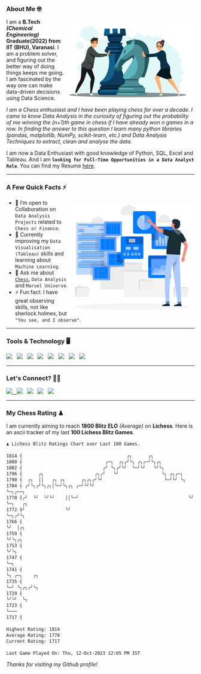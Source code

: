 ### About Me 🤓
<img align="right" alt="Coding" width="350" src="https://github.com/Laxman-Lakhan/Laxman-Lakhan/blob/master/Assets/Chess_Vector.jpg">   

I am a **B.Tech** _**(Chemical Engineering)**_ **Graduate(2022) from IIT (BHU), Varanasi**. I am a problem solver, and figuring out the better way of doing things keeps me going. I am fascinated by the way one can make data-driven decisions using Data Science. 

_I am a Chess enthusiast and I have been playing chess for over a decade. I came to know Data Analysis in the curiosity of figuring out the probability of me winning the (n+1)th game in chess if I have already won n games in a row. In finding the answer to this question I learn many python libraries (pandas, matplotlib, NumPy, scikit-learn, etc.) and Data Analysis Techniques to extract, clean and analyse the data._

I am now a Data Enthusiast with good knowledge of Python, SQL, Excel and Tableau. And I am **`looking for Full-Time Opportunities in a Data Analyst Role`**. You can find my Resume
 [here](https://drive.google.com/file/d/1UIOoogRLj5eGQFQBkuvMmTISZVdl2Ok7/view?usp=sharing).


---

### A Few Quick Facts ⚡️
<img align="right" alt="Coding" width="340" src="https://github.com/Laxman-Lakhan/Laxman-Lakhan/blob/master/Assets/Data_Vector.jpg">   

- 🤝 I’m open to Collaboration on `Data Analysis Projects` related to `Chess or Finance`.
- 📖 Currently improving my `Data Visualisation (Tableau)` skills and learning about `Machine Learning`.
- 💬 Ask me about [`Chess`](https://lichess.org/@/YourKingIsInDanger), `Data Analysis` and `Marvel Universe`.
- ⚡️ Fun fact: I have great observing skills, not like sherlock holmes, but `"You see, and I observe"`.

---
### Tools & Technology 🖥

<img src="https://img.shields.io/badge/Python-white?logo=Python&logoColor=ColorName&style=ShieldStyle" /> &nbsp;
<img src="https://img.shields.io/badge/MySQL-white?logo=MySQL&logoColor=ColorName&style=ShieldStyle" /> &nbsp;
<img src="https://img.shields.io/badge/Tableau-white?logo=Tableau&logoColor=ColorName&style=ShieldStyle" /> &nbsp;
<img src="https://img.shields.io/badge/Excel-white?logo=Microsoft+Excel&logoColor=196F3D&style=ShieldStyle" /> &nbsp;
<img src="https://img.shields.io/badge/Jupyter-white?logo=Jupyter&logoColor=ColorName&style=ShieldStyle" /> &nbsp;
<img src="https://img.shields.io/badge/pandas-white?logo=Pandas&logoColor=000080&style=ShieldStyle" /> &nbsp;
<img src="https://img.shields.io/badge/numpy-white?logo=Numpy&logoColor=85C1E9&style=ShieldStyle" /> &nbsp;
<img src="https://img.shields.io/badge/scikit learn-white?logo=Scikit+Learn&logoColor=ColorName&style=ShieldStyle" /> &nbsp;



---

### Let's Connect? 🫳🏻

<a href="mailto:laxmansingh.lakhan@gmail.com"> <img src="https://img.icons8.com/fluent/48/000000/gmail.png" width="3.5%"/> &nbsp;
[<img src="https://img.icons8.com/color/48/000000/linkedin.png" width="3.5%"/>](https://www.linkedin.com/in/laxman-lakhan/)  &nbsp;
[<img src="https://img.icons8.com/fluent/48/000000/facebook-new.png" width="3.5%"/>](https://www.facebook.com/s.laxmanlakhan/)  &nbsp;
[<img src="https://img.icons8.com/fluent/48/000000/instagram-new.png" width="3.5%"/>](https://www.instagram.com/laxman.lakhan/)  &nbsp;
[<img src="https://img.icons8.com/color/48/000000/twitter.png" width="3.5%"/>](https://twitter.com/laxman__lakhan)  &nbsp;

 ---
  
### My Chess Rating ♟
  
I am currently aiming to reach **1800 Blitz ELO** *(Average)* on **Lichess**. Here is an ascii tracker of my last **100 Lichess Blitz Games**.

  ```
  ♟︎ 𝙻𝚒𝚌𝚑𝚎𝚜𝚜 𝙱𝚕𝚒𝚝𝚣 𝚁𝚊𝚝𝚒𝚗𝚐𝚜 𝙲𝚑𝚊𝚛𝚝 𝚘𝚟𝚎𝚛 𝙻𝚊𝚜𝚝 𝟷00 𝙶𝚊𝚖𝚎𝚜.
  
1814 ┤                                       ╭╮      ╭╮
1808 ┤                               ╭─╮  ╭╮╭╯╰╮ ╭╮╭─╯╰╮╭╮
1802 ┤                              ╭╯ ╰╮╭╯╰╯  ╰─╯╰╯   ╰╯╰╮
1796 ┤      ╭╮                   ╭╮╭╯   ╰╯                ╰╮ ╭╮╭─╮
1790 ┤  ╭╮  ││   ╭╮ ╭╮      ╭╮╭╮╭╯╰╯                       ╰─╯╰╯ ╰╮
1784 ┤ ╭╯╰╮╭╯╰╮╭╮│╰─╯╰╮╭╮ ╭─╯╰╯╰╯                                 ╰─╮╭──╮
1778 ┤╭╯  ╰╯  ╰╯╰╯    ││╰─╯                                         ╰╯  ╰─╮   ╭╮
1772 ┼╯               ╰╯                                                  ╰─╮╭╯╰╮
1766 ┤                                                                      ╰╯  │╭╮
1759 ┤                                                                          ╰╯╰╮╭╮
1753 ┤                                                                             ╰╯╰╮
1747 ┤                                                                                ╰─╮
1741 ┤                                                                                  ╰╮ ╭─╮    ╭╮
1735 ┤                                                                                   ╰─╯ ╰╮╭╮╭╯╰╮
1729 ┤                                                                                        ╰╯╰╯  ╰╮
1723 ┤                                                                                               ╰───
1717 ┤ 

Highest Rating: 1814
Average Rating: 1778
Current Rating: 1717 

Last Game Played On: Thu, 12-Oct-2023 12:05 PM IST
  ```
  
  
*Thanks for visiting my Github profile!*
